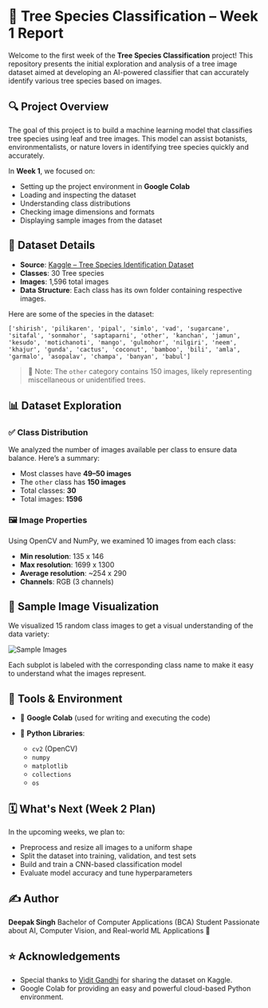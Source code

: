 # 🌳 Tree Species Classification – Week 1 Report

Welcome to the first week of the **Tree Species Classification** project! This repository presents the initial exploration and analysis of a tree image dataset aimed at developing an AI-powered classifier that can accurately identify various tree species based on images.

## 🔍 Project Overview

The goal of this project is to build a machine learning model that classifies tree species using leaf and tree images. This model can assist botanists, environmentalists, or nature lovers in identifying tree species quickly and accurately.

In **Week 1**, we focused on:

* Setting up the project environment in **Google Colab**
* Loading and inspecting the dataset
* Understanding class distributions
* Checking image dimensions and formats
* Displaying sample images from the dataset

## 📂 Dataset Details

* **Source**: [Kaggle – Tree Species Identification Dataset](https://www.kaggle.com/datasets/viditgandhi/tree-species-identification-dataset?resource=download)
* **Classes**: 30 Tree species
* **Images**: 1,596 total images
* **Data Structure**: Each class has its own folder containing respective images.

Here are some of the species in the dataset:

```
['shirish', 'pilikaren', 'pipal', 'simlo', 'vad', 'sugarcane', 'sitafal', 'sonmahor', 'saptaparni', 'other', 'kanchan', 'jamun', 'kesudo', 'motichanoti', 'mango', 'gulmohor', 'nilgiri', 'neem', 'khajur', 'gunda', 'cactus', 'coconut', 'bamboo', 'bili', 'amla', 'garmalo', 'asopalav', 'champa', 'banyan', 'babul']
```

> 📌 Note: The `other` category contains 150 images, likely representing miscellaneous or unidentified trees.

## 📊 Dataset Exploration

### ✅ Class Distribution

We analyzed the number of images available per class to ensure data balance. Here’s a summary:

* Most classes have **49–50 images**
* The `other` class has **150 images**
* Total classes: **30**
* Total images: **1596**

### 🖼️ Image Properties

Using OpenCV and NumPy, we examined 10 images from each class:

* **Min resolution**: 135 x 146
* **Max resolution**: 1699 x 1300
* **Average resolution**: \~254 x 290
* **Channels**: RGB (3 channels)

## 🧪 Sample Image Visualization

We visualized 15 random class images to get a visual understanding of the data variety:

![Sample Images](#) <!-- (Optional: You can add image links if hosted later) -->

Each subplot is labeled with the corresponding class name to make it easy to understand what the images represent.

## 🧰 Tools & Environment

* 📓 **Google Colab** (used for writing and executing the code)
* 🐍 **Python Libraries**:

  * `cv2` (OpenCV)
  * `numpy`
  * `matplotlib`
  * `collections`
  * `os`

## 🗓️ What's Next (Week 2 Plan)

In the upcoming weeks, we plan to:

* Preprocess and resize all images to a uniform shape
* Split the dataset into training, validation, and test sets
* Build and train a CNN-based classification model
* Evaluate model accuracy and tune hyperparameters

## ✍️ Author

**Deepak Singh**
Bachelor of Computer Applications (BCA) Student
Passionate about AI, Computer Vision, and Real-world ML Applications 🌿

## ⭐ Acknowledgements

* Special thanks to [Vidit Gandhi](https://www.kaggle.com/viditgandhi) for sharing the dataset on Kaggle.
* Google Colab for providing an easy and powerful cloud-based Python environment.

